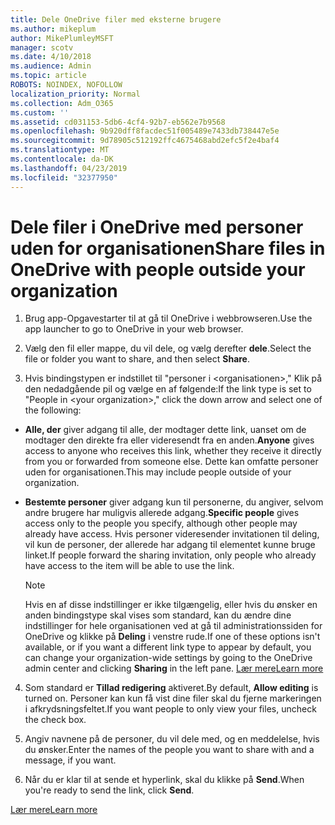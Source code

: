 ```yaml
---
title: Dele OneDrive filer med eksterne brugere
ms.author: mikeplum
author: MikePlumleyMSFT
manager: scotv
ms.date: 4/10/2018
ms.audience: Admin
ms.topic: article
ROBOTS: NOINDEX, NOFOLLOW
localization_priority: Normal
ms.collection: Adm_O365
ms.custom: ''
ms.assetid: cd031153-5db6-4cf4-92b7-eb562e7b9568
ms.openlocfilehash: 9b920dff8facdec51f005489e7433db738447e5e
ms.sourcegitcommit: 9d78905c512192ffc4675468abd2efc5f2e4baf4
ms.translationtype: MT
ms.contentlocale: da-DK
ms.lasthandoff: 04/23/2019
ms.locfileid: "32377950"
---
```

# <a name="share-files-in-onedrive-with-people-outside-your-organization"></a><span data-ttu-id="f0c45-102">Dele filer i OneDrive med personer uden for organisationen</span><span class="sxs-lookup"><span data-stu-id="f0c45-102">Share files in OneDrive with people outside your organization</span></span>

1. <span data-ttu-id="f0c45-103">Brug app-Opgavestarter til at gå til OneDrive i webbrowseren.</span><span class="sxs-lookup"><span data-stu-id="f0c45-103">Use the app launcher to go to OneDrive in your web browser.</span></span> 
    
2. <span data-ttu-id="f0c45-104">Vælg den fil eller mappe, du vil dele, og vælg derefter **dele**.</span><span class="sxs-lookup"><span data-stu-id="f0c45-104">Select the file or folder you want to share, and then select **Share**.</span></span> 
    
3. <span data-ttu-id="f0c45-105">Hvis bindingstypen er indstillet til "personer i \<organisationen\>," Klik på den nedadgående pil og vælge en af følgende:</span><span class="sxs-lookup"><span data-stu-id="f0c45-105">If the link type is set to "People in \<your organization\>," click the down arrow and select one of the following:</span></span> 
    
  - <span data-ttu-id="f0c45-106">**Alle, der** giver adgang til alle, der modtager dette link, uanset om de modtager den direkte fra eller videresendt fra en anden.</span><span class="sxs-lookup"><span data-stu-id="f0c45-106">**Anyone** gives access to anyone who receives this link, whether they receive it directly from you or forwarded from someone else.</span></span> <span data-ttu-id="f0c45-107">Dette kan omfatte personer uden for organisationen.</span><span class="sxs-lookup"><span data-stu-id="f0c45-107">This may include people outside of your organization.</span></span> 
    
  - <span data-ttu-id="f0c45-108">**Bestemte personer** giver adgang kun til personerne, du angiver, selvom andre brugere har muligvis allerede adgang.</span><span class="sxs-lookup"><span data-stu-id="f0c45-108">**Specific people** gives access only to the people you specify, although other people may already have access.</span></span> <span data-ttu-id="f0c45-109">Hvis personer videresender invitationen til deling, vil kun de personer, der allerede har adgang til elementet kunne bruge linket.</span><span class="sxs-lookup"><span data-stu-id="f0c45-109">If people forward the sharing invitation, only people who already have access to the item will be able to use the link.</span></span> 
    
    > [!NOTE]
    > <span data-ttu-id="f0c45-110">Hvis en af disse indstillinger er ikke tilgængelig, eller hvis du ønsker en anden bindingstype skal vises som standard, kan du ændre dine indstillinger for hele organisationen ved at gå til administrationssiden for OneDrive og klikke på **Deling** i venstre rude.</span><span class="sxs-lookup"><span data-stu-id="f0c45-110">If one of these options isn't available, or if you want a different link type to appear by default, you can change your organization-wide settings by going to the OneDrive admin center and clicking **Sharing** in the left pane.</span></span> [<span data-ttu-id="f0c45-111">Lær mere</span><span class="sxs-lookup"><span data-stu-id="f0c45-111">Learn more</span></span>](https://go.microsoft.com/fwlink/?linkid=871961)
  
4. <span data-ttu-id="f0c45-112">Som standard er **Tillad redigering** aktiveret.</span><span class="sxs-lookup"><span data-stu-id="f0c45-112">By default, **Allow editing** is turned on.</span></span> <span data-ttu-id="f0c45-113">Personer kan kun få vist dine filer skal du fjerne markeringen i afkrydsningsfeltet.</span><span class="sxs-lookup"><span data-stu-id="f0c45-113">If you want people to only view your files, uncheck the check box.</span></span> 
    
5. <span data-ttu-id="f0c45-114">Angiv navnene på de personer, du vil dele med, og en meddelelse, hvis du ønsker.</span><span class="sxs-lookup"><span data-stu-id="f0c45-114">Enter the names of the people you want to share with and a message, if you want.</span></span>
    
6. <span data-ttu-id="f0c45-115">Når du er klar til at sende et hyperlink, skal du klikke på **Send**.</span><span class="sxs-lookup"><span data-stu-id="f0c45-115">When you're ready to send the link, click **Send**.</span></span> 
    
[<span data-ttu-id="f0c45-116">Lær mere</span><span class="sxs-lookup"><span data-stu-id="f0c45-116">Learn more</span></span>](https://go.microsoft.com/fwlink/?linkid=871861)
  

